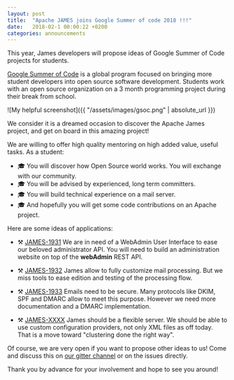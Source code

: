 ```yaml
---
layout: post
title:  "Apache JAMES joins Google Summer of code 2018 !!!"
date:   2018-02-1 00:00:22 +0200
categories: announcements
---
```


This year, James developers will propose ideas of Google Summer of Code projects for students.

[Google Summer of Code] is a global program focused on bringing more student developers into open source software development.
Students work with an open source organization on a 3 month programming project during their break from school.

![My helpful screenshot]({{ "/assets/images/gsoc.png" | absolute_url }})

We consider it is a dreamed occasion to discover the Apache James project, and get on board in this amazing project!

We are willing to offer high quality mentoring on high added value, useful tasks. As a student:

 - 	🎓  You will discover how Open Source world works. You will exchange with our community.
 - 	🎓  You will be advised by experienced, long term committers.
 - 	🎓  You will build technical experience on a mail server.
 - 	🎓  And hopefully you will get some code contributions on an Apache project.

Here are some ideas of applications:

 - ⚒ [JAMES-1931] We are in need of a WebAdmin User Interface to ease our beloved administrator API. You will need to build an administration website on top of the **webAdmin** REST API.

 - ⚒ [JAMES-1932] James allow to fully customize mail processing. But we miss tools to ease edition and testing of the processing flow.

 - ⚒ [JAMES-1933] Emails need to be secure. Many protocols like DKIM, SPF and DMARC allow to meet this purpose. However we need more documentation and a DMARC implementation.

 - ⚒ [JAMES-XXXX] James should be a flexible server. We should be able to use custom configuration providers, not only XML files as off today. That is a move toward "clustering done the right way".

Of course, we are very open if you want to propose other ideas to us! Come and discuss this on [our gitter channel] or on the issues directly.

Thank you by advance for your involvement and hope to see you around!

[Google Summer of Code]: https://summerofcode.withgoogle.com/
[JAMES-1931]: https://issues.apache.org/jira/browse/JAMES-1931
[JAMES-1932]: https://issues.apache.org/jira/browse/JAMES-1932
[JAMES-1933]: https://issues.apache.org/jira/browse/JAMES-1933
[JAMES-XXXX]: https://issues.apache.org/jira/browse/JAMES-XXXX
[our gitter channel]: https://gitter.im/apache/james-project